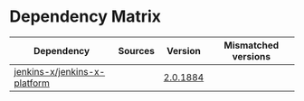 # Dependency Matrix

Dependency | Sources | Version | Mismatched versions
---------- | ------- | ------- | -------------------
[jenkins-x/jenkins-x-platform](https://github.com/jenkins-x/jenkins-x-platform) |  | [2.0.1884](https://github.com/jenkins-x/jenkins-x-platform/releases/tag/v2.0.1884) | 
